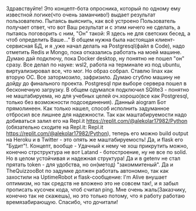 Здравствуйте! Это концепт-бота опросника, который по одному ему известной логике(что очень заманчиво!) выдает результат пользователю. Пытаясь выяснить, как всё устроено
Пользователь получает ответ, что вот Ваш результат и с этим ничего не сделать, а пытаясь поговорить с ним, "Он" такой: Я здесь не для светских бесед, а чтоб определить Ваше..."
В общем нужна была настоящая клиент-сервисная БД, и я ,уже начал делать на Postgresql(файл в Code), надо отметить Redis и Mongo, пока отказались работать на моей машине. 
Думаю дай подключу, пока Docker desktop, ну понятно не пошел "он" сразу. Все делал по науке: wsl2, работа на терминале из под ubuntu, виртуализировал все, что мог. Но образ собрал.
Ставлю linax как вторую ОС. Все затормозило, зафризило. Думаю сгублю машину не дойду до финального проекта. Postgresql при выборе сервера пошел в бесконечную загрузку.
В общем одумался подключил SQlite3 - понятно не маштабируема, но для учебных целей оч.хорошо(все как Postgresql, только без возможности подсоединения). 
Данный aiogram Бот прямолинеен. Как только нашел, способ исполнить задуманное отбросил все лишнее для надежности. Так как маштабируемости надо добиваться залил его на Repl.it https://replit.com/@alekolar17982/Python 
(обязательно сходите на Repl.it: Repl.it https://replit.com/@alekolar17982/Python), теперь его можно build output на Heroku и в Twitter - это опять же маштабируемость! 
Да, и flask его "Будит"!. Концепт, вообще - Удачный к нему че хош прикрутить можно, конечно стрструктура не вот Latand - ботостроение, ну не все по solid. Но в целом 
устойчивая и надежная структура! Да и в getenv не стал прятать token - для удобства, но он(метод) "закоммитеный".
Да и TheQuizzooBot по задумке должен работать автономно, так как захостили на UptimeRobot и flask-сообщение: I'm Alive внушает оптимизм, но так средств не вложено 
это не совсем так!, и я забыл прописать кусочек кода, чтоб считал ping. 
Мне очень жаль(Заказчику, конечно так не скажешь), но это только потому, что я работу работаю времязабирающую. Спасибо, что дочитали!
